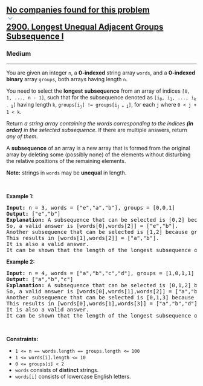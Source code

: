 <h2><a href="https://leetcode.com/problems/longest-unequal-adjacent-groups-subsequence-i/"><div id="big-omega-company-tags"><div id="big-omega-topbar"><div class="companyTagsContainer" style="overflow-x: scroll; flex-wrap: nowrap;"><div class="companyTagsContainer--tag">No companies found for this problem</div></div><div class="companyTagsContainer--chevron"><div><svg version="1.1" id="icon" xmlns="http://www.w3.org/2000/svg" xmlns:xlink="http://www.w3.org/1999/xlink" x="0px" y="0px" viewBox="0 0 32 32" fill="#4087F1" xml:space="preserve" style="width: 20px;"><polygon points="16,22 6,12 7.4,10.6 16,19.2 24.6,10.6 26,12 "></polygon><rect id="_x3C_Transparent_Rectangle_x3E_" class="st0" fill="none" width="32" height="32"></rect></svg></div></div></div></div>2900. Longest Unequal Adjacent Groups Subsequence I</a></h2><h3>Medium</h3><hr><div><p>You are given an integer <code>n</code>, a <strong>0-indexed</strong> string array <code>words</code>, and a <strong>0-indexed</strong> <strong>binary</strong> array <code>groups</code>, both arrays having length <code>n</code>.</p>

<p>You need to select the <strong>longest</strong> <strong>subsequence</strong> from an array of indices <code>[0, 1, ..., n - 1]</code>, such that for the subsequence denoted as <code>[i<sub>0</sub>, i<sub>1</sub>, ..., i<sub>k - 1</sub>]</code> having length <code>k</code>, <code>groups[i<sub>j</sub>] != groups[i<sub>j + 1</sub>]</code>, for each <code>j</code> where <code>0 &lt; j + 1 &lt; k</code>.</p>

<p>Return <em>a string array containing the words corresponding to the indices <strong>(in order)</strong> in the selected subsequence</em>. If there are multiple answers, return<em> any of them</em>.</p>

<p>A <strong>subsequence</strong> of an array is a new array that is formed from the original array by deleting some (possibly none) of the elements without disturbing the relative positions of the remaining elements.</p>

<p><strong>Note:</strong> strings in <code>words</code> may be <strong>unequal</strong> in length.</p>

<p>&nbsp;</p>
<p><strong class="example">Example 1:</strong></p>

<pre><strong>Input:</strong> n = 3, words = ["e","a","b"], groups = [0,0,1]
<strong>Output:</strong> ["e","b"]
<strong>Explanation: </strong>A subsequence that can be selected is [0,2] because groups[0] != groups[2].
So, a valid answer is [words[0],words[2]] = ["e","b"].
Another subsequence that can be selected is [1,2] because groups[1] != groups[2].
This results in [words[1],words[2]] = ["a","b"].
It is also a valid answer.
It can be shown that the length of the longest subsequence of indices that satisfies the condition is 2.</pre>

<p><strong class="example">Example 2:</strong></p>

<pre><strong>Input:</strong> n = 4, words = ["a","b","c","d"], groups = [1,0,1,1]
<strong>Output:</strong> ["a","b","c"]
<strong>Explanation:</strong> A subsequence that can be selected is [0,1,2] because groups[0] != groups[1] and groups[1] != groups[2].
So, a valid answer is [words[0],words[1],words[2]] = ["a","b","c"].
Another subsequence that can be selected is [0,1,3] because groups[0] != groups[1] and groups[1] != groups[3].
This results in [words[0],words[1],words[3]] = ["a","b","d"].
It is also a valid answer.
It can be shown that the length of the longest subsequence of indices that satisfies the condition is 3.
</pre>

<p>&nbsp;</p>
<p><strong>Constraints:</strong></p>

<ul>
	<li><code>1 &lt;= n == words.length == groups.length &lt;= 100</code></li>
	<li><code>1 &lt;= words[i].length &lt;= 10</code></li>
	<li><code>0 &lt;= groups[i] &lt; 2</code></li>
	<li><code>words</code> consists of <strong>distinct</strong> strings.</li>
	<li><code>words[i]</code> consists of lowercase English letters.</li>
</ul>
</div>